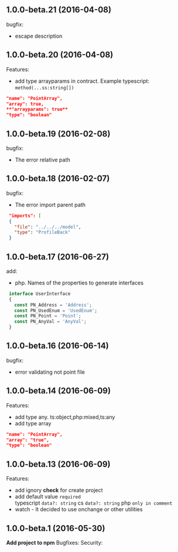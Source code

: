 ## 1.0.0-beta.21 (2016-04-08)

bugfix:
  - escape description

## 1.0.0-beta.20 (2016-04-08)

Features:
  - add type arrayparams in contract. Example typescript: `method(...ss:string[])`
  ```json
  "name": "PointArray",
  "array": true,
  **"arrayparams": true**
  "type": "boolean"
```

## 1.0.0-beta.19 (2016-02-08)

bugfix:
  - The error relative path

## 1.0.0-beta.18 (2016-02-07)

bugfix:
  - The error import parent path
  ```json
   "imports": [
   {
     "file": "../../../model",
     "type": "ProfileBack"
   }
  ```

## 1.0.0-beta.17 (2016-06-27)

add:
  - php. Names of the properties to generate interfaces
  ```php
   interface UserInterface
   {
     const PN_Address = 'Address';
     const PN_UsedEnum = 'UsedEnum';
     const PN_Point = 'Point';
     const PN_AnyVal = 'AnyVal';
   }
  ```  

## 1.0.0-beta.16 (2016-06-14)

bugfix:
  - error validating not point file  

## 1.0.0-beta.14 (2016-06-09)

Features:
  - add type any. ts:object,php:mixed,ts:any
  - add type array
  ```json
  "name": "PointArray",
  "array": "true",
  "type": "boolean"
```

## 1.0.0-beta.13 (2016-06-09)

Features:

  - add ignory __check__ for create project
  - add default value `required`   
     typescript `data?: string`
     cs `data?: string`
     php `only in comment`
  - watch - It decided to use onchange or other utilities 



## 1.0.0-beta.1 (2016-05-30)
**Add project to npm**
Bugfixes:
Security:
